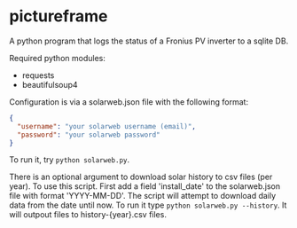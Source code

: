 # pictureframe

A python program that logs the status of a Fronius PV inverter to a sqlite DB.

Required python modules:

- requests
- beautifulsoup4

Configuration is via a solarweb.json file with the following format:

```json
{
  "username": "your solarweb username (email)",
  "password": "your solarweb password"
}
```

To run it, try `python solarweb.py`.

There is an optional argument to download solar history to csv files (per year). To use
this script. First add a field 'install_date' to the solarweb.json file with format 
'YYYY-MM-DD'. The script will attempt to download daily data from the date until now.
To run it type `python solarweb.py --history`. It will outpout files to history-{year}.csv
files.
